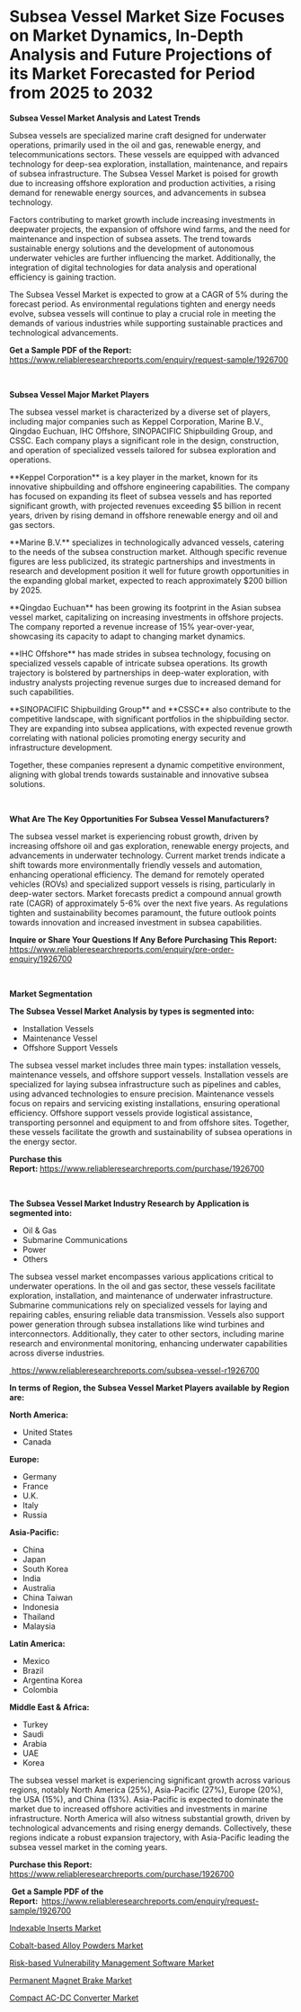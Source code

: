 <p><h1>Subsea Vessel Market Size Focuses on Market Dynamics, In-Depth Analysis and Future Projections of its Market Forecasted for Period from 2025 to 2032</h1></p><p><strong>Subsea Vessel Market Analysis and Latest Trends</strong></p>
<p><p>Subsea vessels are specialized marine craft designed for underwater operations, primarily used in the oil and gas, renewable energy, and telecommunications sectors. These vessels are equipped with advanced technology for deep-sea exploration, installation, maintenance, and repairs of subsea infrastructure. The Subsea Vessel Market is poised for growth due to increasing offshore exploration and production activities, a rising demand for renewable energy sources, and advancements in subsea technology.</p><p>Factors contributing to market growth include increasing investments in deepwater projects, the expansion of offshore wind farms, and the need for maintenance and inspection of subsea assets. The trend towards sustainable energy solutions and the development of autonomous underwater vehicles are further influencing the market. Additionally, the integration of digital technologies for data analysis and operational efficiency is gaining traction.</p><p>The Subsea Vessel Market is expected to grow at a CAGR of 5% during the forecast period. As environmental regulations tighten and energy needs evolve, subsea vessels will continue to play a crucial role in meeting the demands of various industries while supporting sustainable practices and technological advancements.</p></p>
<p><strong>Get a Sample PDF of the Report:&nbsp;</strong> <a href="https://www.reliableresearchreports.com/enquiry/request-sample/1926700?utm_campaign=83&utm_medium=2&utm_source=Github&utm_content=ia&utm_term=28032025&utm_id=subsea-vessel">https://www.reliableresearchreports.com/enquiry/request-sample/1926700</a></p>
<p>&nbsp;</p>
<p><strong>Subsea Vessel Major Market Players</strong></p>
<p><p>The subsea vessel market is characterized by a diverse set of players, including major companies such as Keppel Corporation, Marine B.V., Qingdao Euchuan, IHC Offshore, SINOPACIFIC Shipbuilding Group, and CSSC. Each company plays a significant role in the design, construction, and operation of specialized vessels tailored for subsea exploration and operations.</p><p>**Keppel Corporation** is a key player in the market, known for its innovative shipbuilding and offshore engineering capabilities. The company has focused on expanding its fleet of subsea vessels and has reported significant growth, with projected revenues exceeding $5 billion in recent years, driven by rising demand in offshore renewable energy and oil and gas sectors.</p><p>**Marine B.V.** specializes in technologically advanced vessels, catering to the needs of the subsea construction market. Although specific revenue figures are less publicized, its strategic partnerships and investments in research and development position it well for future growth opportunities in the expanding global market, expected to reach approximately $200 billion by 2025.</p><p>**Qingdao Euchuan** has been growing its footprint in the Asian subsea vessel market, capitalizing on increasing investments in offshore projects. The company reported a revenue increase of 15% year-over-year, showcasing its capacity to adapt to changing market dynamics.</p><p>**IHC Offshore** has made strides in subsea technology, focusing on specialized vessels capable of intricate subsea operations. Its growth trajectory is bolstered by partnerships in deep-water exploration, with industry analysts projecting revenue surges due to increased demand for such capabilities.</p><p>**SINOPACIFIC Shipbuilding Group** and **CSSC** also contribute to the competitive landscape, with significant portfolios in the shipbuilding sector. They are expanding into subsea applications, with expected revenue growth correlating with national policies promoting energy security and infrastructure development.</p><p>Together, these companies represent a dynamic competitive environment, aligning with global trends towards sustainable and innovative subsea solutions.</p></p>
<p>&nbsp;</p>
<p><strong>What Are The Key Opportunities For Subsea Vessel Manufacturers?</strong></p>
<p><p>The subsea vessel market is experiencing robust growth, driven by increasing offshore oil and gas exploration, renewable energy projects, and advancements in underwater technology. Current market trends indicate a shift towards more environmentally friendly vessels and automation, enhancing operational efficiency. The demand for remotely operated vehicles (ROVs) and specialized support vessels is rising, particularly in deep-water sectors. Market forecasts predict a compound annual growth rate (CAGR) of approximately 5-6% over the next five years. As regulations tighten and sustainability becomes paramount, the future outlook points towards innovation and increased investment in subsea capabilities.</p></p>
<p><strong>Inquire or Share Your Questions If Any Before Purchasing This Report:</strong> <a href="https://www.reliableresearchreports.com/enquiry/pre-order-enquiry/1926700?utm_campaign=83&utm_medium=2&utm_source=Github&utm_content=ia&utm_term=28032025&utm_id=subsea-vessel">https://www.reliableresearchreports.com/enquiry/pre-order-enquiry/1926700</a></p>
<p>&nbsp;</p>
<p><strong>Market Segmentation</strong></p>
<p><strong>The Subsea Vessel Market Analysis by types is segmented into:</strong></p>
<p><ul><li>Installation Vessels</li><li>Maintenance Vessel</li><li>Offshore Support Vessels</li></ul></p>
<p><p>The subsea vessel market includes three main types: installation vessels, maintenance vessels, and offshore support vessels. Installation vessels are specialized for laying subsea infrastructure such as pipelines and cables, using advanced technologies to ensure precision. Maintenance vessels focus on repairs and servicing existing installations, ensuring operational efficiency. Offshore support vessels provide logistical assistance, transporting personnel and equipment to and from offshore sites. Together, these vessels facilitate the growth and sustainability of subsea operations in the energy sector.</p></p>
<p><strong>Purchase this Report:&nbsp;</strong><a href="https://www.reliableresearchreports.com/purchase/1926700?utm_campaign=83&utm_medium=2&utm_source=Github&utm_content=ia&utm_term=28032025&utm_id=subsea-vessel">https://www.reliableresearchreports.com/purchase/1926700</a></p>
<p>&nbsp;</p>
<p><strong>The Subsea Vessel Market Industry Research by Application is segmented into:</strong></p>
<p><ul><li>Oil & Gas</li><li>Submarine Communications</li><li>Power</li><li>Others</li></ul></p>
<p><p>The subsea vessel market encompasses various applications critical to underwater operations. In the oil and gas sector, these vessels facilitate exploration, installation, and maintenance of underwater infrastructure. Submarine communications rely on specialized vessels for laying and repairing cables, ensuring reliable data transmission. Vessels also support power generation through subsea installations like wind turbines and interconnectors. Additionally, they cater to other sectors, including marine research and environmental monitoring, enhancing underwater capabilities across diverse industries.</p></p>
<p><a href="https://www.reliableresearchreports.com/subsea-vessel-r1926700?utm_campaign=83&utm_medium=2&utm_source=Github&utm_content=ia&utm_term=28032025&utm_id=subsea-vessel">&nbsp;https://www.reliableresearchreports.com/subsea-vessel-r1926700</a></p>
<p><strong>In terms of Region, the Subsea Vessel Market Players available by Region are:</strong></p>
<p>
    <p> <strong> North America: </strong>
        <ul>
            <li>United States</li>
            <li>Canada</li>
        </ul>
        </p> 
    <p> <strong> Europe: </strong>
        <ul>
            <li>Germany</li>
            <li>France</li>
            <li>U.K.</li>
            <li>Italy</li>
            <li>Russia</li>
        </ul>
        </p> 
    <p> <strong> Asia-Pacific: </strong>
        <ul>
            <li>China</li>
            <li>Japan</li>
            <li>South Korea</li>
            <li>India</li>
            <li>Australia</li>
            <li>China Taiwan</li>
            <li>Indonesia</li>
            <li>Thailand</li>
            <li>Malaysia</li>
        </ul>
        </p> 
    <p> <strong> Latin America: </strong>
        <ul>
            <li>Mexico</li>
            <li>Brazil</li>
            <li>Argentina Korea</li>
            <li>Colombia</li>
        </ul>
        </p> 
    <p> <strong> Middle East & Africa: </strong>
        <ul>
            <li>Turkey</li>
            <li>Saudi</li>
            <li>Arabia</li>
            <li>UAE</li>
            <li>Korea</li>
        </ul>
    </p>
    </p>
<p><p>The subsea vessel market is experiencing significant growth across various regions, notably North America (25%), Asia-Pacific (27%), Europe (20%), the USA (15%), and China (13%). Asia-Pacific is expected to dominate the market due to increased offshore activities and investments in marine infrastructure. North America will also witness substantial growth, driven by technological advancements and rising energy demands. Collectively, these regions indicate a robust expansion trajectory, with Asia-Pacific leading the subsea vessel market in the coming years.</p></p>
<p><strong>Purchase this Report: </strong><a href="https://www.reliableresearchreports.com/purchase/1926700?utm_campaign=83&utm_medium=2&utm_source=Github&utm_content=ia&utm_term=28032025&utm_id=subsea-vessel">https://www.reliableresearchreports.com/purchase/1926700</a></p>
<p>&nbsp;<strong>Get a Sample PDF of the Report:&nbsp;&nbsp;</strong><a href="https://www.reliableresearchreports.com/enquiry/request-sample/1926700?utm_campaign=83&utm_medium=2&utm_source=Github&utm_content=ia&utm_term=28032025&utm_id=subsea-vessel">https://www.reliableresearchreports.com/enquiry/request-sample/1926700</a></p>
<p><strong></strong></p>
<p><p><a href="https://github.com/taveyasenay/Market-Research-Report-List-1/blob/main/indexable-inserts-market.md?utm_campaign=83&utm_medium=2&utm_source=Github&utm_content=ia&utm_term=28032025&utm_id=subsea-vessel">Indexable Inserts Market</a></p><p><a href="https://github.com/janotjuljo/Market-Research-Report-List-1/blob/main/cobalt-based-alloy-powders-market.md?utm_campaign=83&utm_medium=2&utm_source=Github&utm_content=ia&utm_term=28032025&utm_id=subsea-vessel">Cobalt-based Alloy Powders Market</a></p><p><a href="https://github.com/ssaradulai/Market-Research-Report-List-1/blob/main/risk-based-vulnerability-management-software-market.md?utm_campaign=83&utm_medium=2&utm_source=Github&utm_content=ia&utm_term=28032025&utm_id=subsea-vessel">Risk-based Vulnerability Management Software Market</a></p><p><a href="https://github.com/keohannchavo/Market-Research-Report-List-1/blob/main/permanent-magnet-brake-market.md?utm_campaign=83&utm_medium=2&utm_source=Github&utm_content=ia&utm_term=28032025&utm_id=subsea-vessel">Permanent Magnet Brake Market</a></p><p><a href="https://github.com/dukerghostki/Market-Research-Report-List-1/blob/main/compact-ac-dc-converter-market.md?utm_campaign=83&utm_medium=2&utm_source=Github&utm_content=ia&utm_term=28032025&utm_id=subsea-vessel">Compact AC-DC Converter Market</a></p></p>